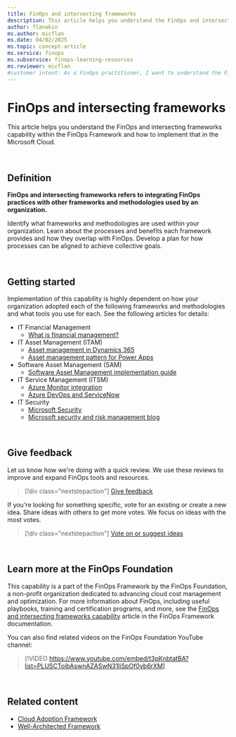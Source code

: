 ```yaml
---
title: FinOps and intersecting frameworks
description: This article helps you understand the FinOps and intersecting frameworks capability in the FinOps Framework and how to implement that in the Microsoft Cloud.
author: flanakin
ms.author: micflan
ms.date: 04/02/2025
ms.topic: concept-article
ms.service: finops
ms.subservice: finops-learning-resources
ms.reviewer: micflan
#customer intent: As a FinOps practitioner, I want to understand the FinOps and intersecting frameworks capability so that I can implement it in the Microsoft Cloud.
---
```


<!-- markdownlint-disable-next-line MD025 -->
# FinOps and intersecting frameworks

This article helps you understand the FinOps and intersecting frameworks capability within the FinOps Framework and how to implement that in the Microsoft Cloud.

<br>

## Definition

**FinOps and intersecting frameworks refers to integrating FinOps practices with other frameworks and methodologies used by an organization.**

Identify what frameworks and methodologies are used within your organization. Learn about the processes and benefits each framework provides and how they overlap with FinOps. Develop a plan for how processes can be aligned to achieve collective goals.

<br>

## Getting started

Implementation of this capability is highly dependent on how your organization adopted each of the following frameworks and methodologies and what tools you use for each. See the following articles for details:

<!--
- Technology Business Management (TBM)
-->

- IT Financial Management
  - [What is financial management?](https://www.microsoft.com/dynamics-365/topics/finance/what-is-financial-management)
- IT Asset Management (ITAM)
  - [Asset management in Dynamics 365](/dynamics365/supply-chain/asset-management/)
  - [Asset management pattern for Power Apps](/power-apps/guidance/patterns/asset-management-pattern)
- Software Asset Management (SAM)
  - [Software Asset Management implementation guide](https://www.microsoft.com/download/details.aspx?id=31382)
- IT Service Management (ITSM)
  - [Azure Monitor integration](/azure/azure-monitor/alerts/itsmc-overview)
  - [Azure DevOps and ServiceNow](/azure/devops/pipelines/release/approvals/servicenow)
- IT Security
  - [Microsoft Security](https://www.microsoft.com/security)
  - [Microsoft security and risk management blog](https://www.microsoft.com/insidetrack/blog/security)

<br>

## Give feedback

Let us know how we're doing with a quick review. We use these reviews to improve and expand FinOps tools and resources.

> [!div class="nextstepaction"]
> [Give feedback](https://portal.azure.com/#view/HubsExtension/InProductFeedbackBlade/extensionName/FinOpsToolkit/cesQuestion/How%20easy%20or%20hard%20is%20it%20to%20use%20FinOps%20toolkit%20tools%20and%20resources%3F/cvaQuestion/How%20valuable%20is%20the%20FinOps%20toolkit%3F/surveyId/FTK/bladeName/Guide.Framework/featureName/Capabilities.Manage.Disciplines)

If you're looking for something specific, vote for an existing or create a new idea. Share ideas with others to get more votes. We focus on ideas with the most votes.

> [!div class="nextstepaction"]
> [Vote on or suggest ideas](https://github.com/microsoft/finops-toolkit/issues?q=is%3Aissue+is%3Aopen+sort%3Areactions-%252B1-desc)

<br>

## Learn more at the FinOps Foundation

This capability is a part of the FinOps Framework by the FinOps Foundation, a non-profit organization dedicated to advancing cloud cost management and optimization. For more information about FinOps, including useful playbooks, training and certification programs, and more, see the [FinOps and intersecting frameworks capability](https://www.finops.org/framework/capabilities/intersecting-disciplines/) article in the FinOps Framework documentation.

You can also find related videos on the FinOps Foundation YouTube channel:

> [!VIDEO https://www.youtube.com/embed/t3pKnbtatBA?list=PLUSCToibAswnAZASwN31liSpOf0vb6rXM]

<br>

## Related content

- [Cloud Adoption Framework](/azure/cloud-adoption-framework/)
- [Well-Architected Framework](/azure/well-architected/)

<br>
